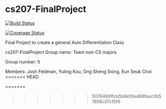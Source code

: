 # cs207-FinalProject

[![Build Status](https://travis-ci.org/AutoDiffAll/cs207_FinalProject.svg?branch=master)](https://travis-ci.org/AutoDiffAll/cs207_FinalProject)

[![Coverage Status](https://coveralls.io/repos/github/AutoDiffAll/cs207_FinalProject/badge.svg?branch=master)](https://coveralls.io/github/AutoDiffAll/cs207_FinalProject?branch=master)

Final Project to create a general Auto Differentiation Class

cs207-FinalProject
Group name: Team non-CS majors

Group number: 5

Members: Josh Feldman, Yuting Kou, Ong Sheng Siong, Eun Seuk Choi
<<<<<<< HEAD

=======
>>>>>>> 5076489ffcb5b9e10ed68feac0b51806c07cf5f6
